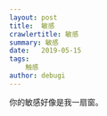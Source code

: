 ```yaml
---
layout: post
title:  敏感
crawlertitle: 敏感
summary: 敏感
date:   2019-05-15
tags:
    触感
author: debugi
---
```


你的敏感好像是我一扇窗。 